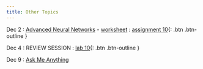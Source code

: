 ```yaml
---
title: Other Topics
---
```


Dec 2
: [Advanced Neural Networks](https://github.com/gallettilance/CS506-Fall2024/raw/main/lecture_21/21_Advanced_Neural_Networks.pdf) - [worksheet](https://github.com/gallettilance/CS506-Fall2024/blob/main/lecture_21/worksheet_21.ipynb)
  : [assignment 10](../assignments/assignment10){: .btn .btn-outline }

Dec 4
: REVIEW SESSION
  : [lab 10](../labs/lab10){: .btn .btn-outline }

Dec 9
: [Ask Me Anything](#)
